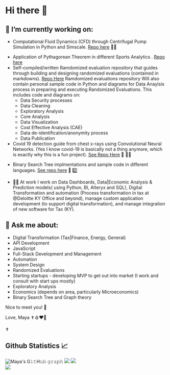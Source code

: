 # Hi there 👋 
## 🔭 I’m currently working on:
  - Computational Fluid Dynamics (CFD) through Centrifugal Pump Simulation in Python and Simscale. [Repo here](https://github.com/mcrd25/CFD-cpump) 👩‍🔬
 <!-- - Compiling list of publicly available Economic based research papers (but not private to associations such as AEA) and my own research, such as "How development policies affect the generation of new start ups". This repository will also include simple economic calculation/analysis scripts in python. [Economics Repo here](https://github.com/mcrd25/Economic-Resources)-->
  - Application of Pythagorean Theorem in different Sports Analytics . [Repo here](https://github.com/mcrd25/pythagexp-sports)
  - Self-compiled/written Ramdomized evaluation repository that guides through building and designing randomized evaluations (contained in markdowns). [Repo Here](https://github.com/mcrd25/randomized-evaluations) 
    Ramdomized evaluations repository Will also contain personal sample code in Python and diagrams for Data Anaylsis process in preparing and executing Randomized Evaluations. This includes code and diagrams on: 
    - Data Security processes
    - Data Cleaning
    - Exploratory Analysis
    - Core Analysis
    - Data Visualization
    - Cost Effective Analysis (CAE)
    - Data de-identification/anonymity process
    - Data Publication
 - Covid 19 detection guide from chest x-rays using Convolutional Neural Networks. (Yes I know covid-19 is basically not a thing anymore, which is exactly why this is a fun project). [See Repo Here](https://github.com/mcrd25/CNN-for-C19-chestxray-detection) 🧪 👩‍🔬
 <!-- -  Profit analysis using Economic Value Added (EVA) and TVM, that uses financial statements as input. This project is based in python (makes use of tensorflow as well) and I will make Jupyter notebooks available for finance professionals to easily navigate the analysis tutorial. **NOTE:** ***__No repo yet. Coming soon__***
  -  Replicated and abstracted analysis of how insurance coverage policies impact pharmaceutical innovation based on [This research](https://www.aeaweb.org/articles?id=10.1257/aeri.20210063&&from=f) 📜 **NOTE:** ***Initial stages of project, no repo yet*** -->
  -  Binary Search Tree implmentations and sample code in different languages. [See repo here](https://github.com/mcrd25/bst) 🌲 2️⃣
<!--  -  Predicting Bitcoin Price Variations using Bayesian Regression = - **NOTE:** ***__no repo yet__*** 🪙
  -  Trying to updated current [Personal Projects Repo (compiled list of all decent projects on my github)](https://github.com/mcrd25/Personal-Projects)-->
  -  🧑‍💼 At work I work on Data Dashboards, Data|Economic Analysis & Prediction models( using Python, BI, Alteryx and SQL), Digital Transformation and automation (Process transformation in tax at @Deloitte KY Office and beyond), manage custom application development (to support digital transformation), and manage integration of new software for Tax (KY).
 



## 💬 Ask me about:
  - Digital Transformation (Tax|Finance, Energy, General)
  - API Development
  - JavaScript
  - Full-Stack Development and Management
  - Automation
  - System Design
  - Randomized Evaluations
  - Starting startups - developing MVP to get out into market (I work and consult with start ups mostly)
  - Exploratory Analysis
  - Economics (depends on area, particularly Microeconomics)
  - Binary Search Tree and Graph theory



<!--
**mcrd25/mcrd25** is a ✨ _special_ ✨ repository because its `README.md` (this file) appears on your GitHub profile.

Here are some ideas to get you started:

- 🔭 I’m currently working on ...
- 🌱 I’m currently learning ...
- 👯 I’m looking to collaborate on ...
- 🤔 I’m looking for help with ...
- 💬 Ask me about ...
- 📫 How to reach me: ...
- ⚡ Fun fact: ...
-->

Nice to meet you! 👋

Love,
Maya ✝️🩸❤️📖

✝️ 



## Github Statistics 📈
![Maya's G𝚒𝚝H𝚞𝚋 𝚐𝚛𝚊𝚙𝚑](https://activity-graph.herokuapp.com/graph?username=mcrd25&theme=redical&hide_border=true&area=true)
![](https://github-readme-stats.vercel.app/api?username=mcrd25&theme=radical&hide_border=false&include_all_commits=true&count_private=true)
![](https://github-readme-streak-stats.herokuapp.com/?user=mcrd25&theme=radical&hide_border=false)<br/>
![](https://github-readme-stats.vercel.app/api/top-langs/?username=mcrd25&theme=radical&hide_border=false&include_all_commits=true&count_private=true&layout=compact)
